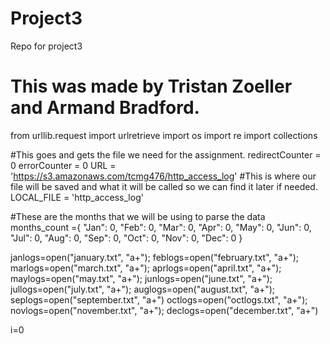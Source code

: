 # Project3
Repo for project3
# This was made by Tristan Zoeller and Armand Bradford.

from urllib.request import urlretrieve
import os
import re
import collections 

#This goes and gets the file we need for the assignment.
redirectCounter = 0
errorCounter = 0
URL = 'https://s3.amazonaws.com/tcmg476/http_access_log'
#This is where our file will be saved and what it will be called so we can find it later if needed.
LOCAL_FILE = 'http_access_log'

#These are the months that we will be using to parse the data
months_count ={
  "Jan": 0,
  "Feb": 0,
  "Mar": 0,
  "Apr": 0,
  "May": 0,
  "Jun": 0,
  "Jul": 0,
  "Aug": 0,
  "Sep": 0,
  "Oct": 0,
  "Nov": 0,
  "Dec": 0
}

janlogs=open("january.txt", "a+"); feblogs=open("february.txt", "a+"); marlogs=open("march.txt", "a+"); 
aprlogs=open("april.txt", "a+"); maylogs=open("may.txt", "a+"); junlogs=open("june.txt", "a+");
jullogs=open("july.txt", "a+"); auglogs=open("august.txt", "a+"); seplogs=open("september.txt", "a+")
octlogs=open("octlogs.txt", "a+"); novlogs=open("november.txt", "a+"); declogs=open("december.txt", "a+")   

i=0
